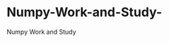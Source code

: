 # Numpy-Work-and-Study-
Numpy Work and Study 
                
                
              
                     
                  
                             
                 
                  
                    
                                       
             
                                                          
                                                         
                                                
                                       
                                            
                                                                               
                                      
                                                        

